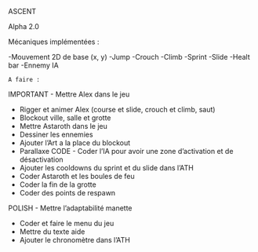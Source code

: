 ASCENT

Alpha 2.0 

Mécaniques implémentées : 

-Mouvement 2D de base (x, y)
-Jump
-Crouch
-Climb
-Sprint
-Slide
-Healt bar
-Ennemy IA


	A faire :
IMPORTANT	-	Mettre Alex dans le jeu
-	Rigger et animer Alex (course et slide, crouch et climb, saut)
-	Blockout ville, salle et grotte
-	Mettre Astaroth dans le jeu
-	Dessiner les ennemies
-	Ajouter l’Art a la place du blockout
-	Parallaxe 
CODE	-	Coder l’IA pour avoir une zone d’activation et de désactivation
-	Ajouter les cooldowns du sprint et du slide dans l’ATH
-	Coder Astaroth et les boules de feu
-	Coder la fin de la grotte
-	Coder des points de respawn

POLISH	-	Mettre l’adaptabilité manette
-	Coder et faire le menu du jeu
-	Mettre du texte aide
-	Ajouter le chronomètre dans l’ATH



